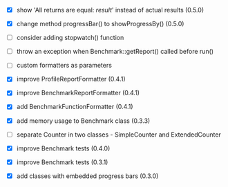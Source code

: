 - [x] show 'All returns are equal: _result_' instead of actual results (0.5.0)
- [x] change method progressBar() to showProgressBy() (0.5.0)
- [ ] consider adding stopwatch() function
- [ ] throw an exception when Benchmark::getReport() called before run()
- [ ] custom formatters as parameters

- [x] improve ProfileReportFormatter (0.4.1)
- [x] improve BenchmarkReportFormatter (0.4.1)
- [x] add BenchmarkFunctionFormatter (0.4.1)

- [x] add memory usage to Benchmark class (0.3.3)
- [ ] separate Counter in two classes - SimpleCounter and ExtendedCounter

- [x] improve Benchmark tests (0.4.0)
- [x] improve Benchmark tests (0.3.1)
- [x] add classes with embedded progress bars (0.3.0)

